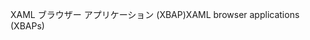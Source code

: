 <span data-ttu-id="67987-101">XAML ブラウザー アプリケーション (XBAP)</span><span class="sxs-lookup"><span data-stu-id="67987-101">XAML browser applications (XBAPs)</span></span>